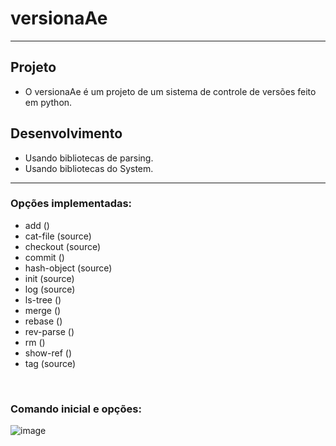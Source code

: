 # versionaAe

---

## Projeto
* O versionaAe é um projeto de um sistema de controle de versões feito em python. 
 
## Desenvolvimento
* Usando bibliotecas de parsing.
* Usando bibliotecas do System.

---

### Opções implementadas:
* add ()           
* cat-file (source)
* checkout (source)
* commit ()        
* hash-object (source)
* init (source)
* log (source)
* ls-tree ()
* merge ()
* rebase ()
* rev-parse ()
* rm ()
* show-ref ()
* tag (source)

<br>

### Comando inicial e opções:
![image](https://user-images.githubusercontent.com/41628589/124358774-31465f80-dbf8-11eb-812f-5041d19445c6.png)
